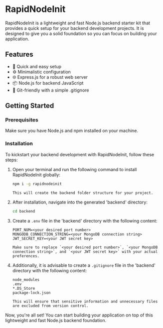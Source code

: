 # RapidNodeInit

RapidNodeInit is a lightweight and fast Node.js backend starter kit that provides a quick setup for your backend development projects. It is designed to give you a solid foundation so you can focus on building your application.

## Features

- 🚀 Quick and easy setup
- ⚙️ Minimalistic configuration
- 🌐 Express.js for a robust web server
- 📦 Node.js for backend JavaScript
- 🔄 Git-friendly with a simple .gitignore

## Getting Started

### Prerequisites

Make sure you have Node.js and npm installed on your machine.

### Installation

To kickstart your backend development with RapidNodeInit, follow these steps:

1. Open your terminal and run the following command to install RapidNodeInit globally:

   ```bash
   npm i -g rapidnodeinit 

   This will create the backend folder structure for your project.

2. After installation, navigate into the generated 'backend' directory:
   ```bash
   cd backend
3. Create a `.env` file in the 'backend' directory with the following content:
    ```env
    PORT_NUM=<your desired port number>
    MONGODB_CONNECTION_STRING=<your MongoDB connection string>
    JWT_SECRET_KEY=<your JWT secret key>

    Make sure to replace `<your desired port number>`, `<your MongoDB connection string>`, and `<your JWT secret key>` with your actual preferences.

4. Additionally, it is advisable to create a `.gitignore` file in the 'backend' directory with the following content:
    ```plaintext
    node_modules
    .env
    *.DS_Store
    package-lock.json
    
    This will ensure that sensitive information and unnecessary files are excluded from version control.

Now, you're all set! You can start building your application on top of this lightweight and fast Node.js backend foundation.